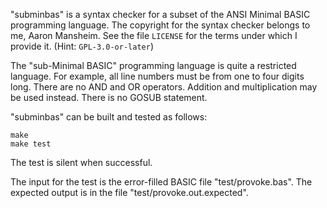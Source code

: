 "subminbas" is a syntax checker for a subset of the ANSI Minimal
BASIC programming language. The copyright for the syntax checker
belongs to me, Aaron Mansheim. See the file `LICENSE` for the
terms under which I provide it. (Hint: `GPL-3.0-or-later`)

The "sub-Minimal BASIC" programming language is quite a restricted
language. For example, all line numbers must be from one to four
digits long. There are no AND and OR operators. Addition and
multiplication may be used instead. There is no GOSUB statement.

"subminbas" can be built and tested as follows:

    make
    make test

The test is silent when successful.

The input for the test is the error-filled BASIC file
"test/provoke.bas". The expected output is in the file
"test/provoke.out.expected".
